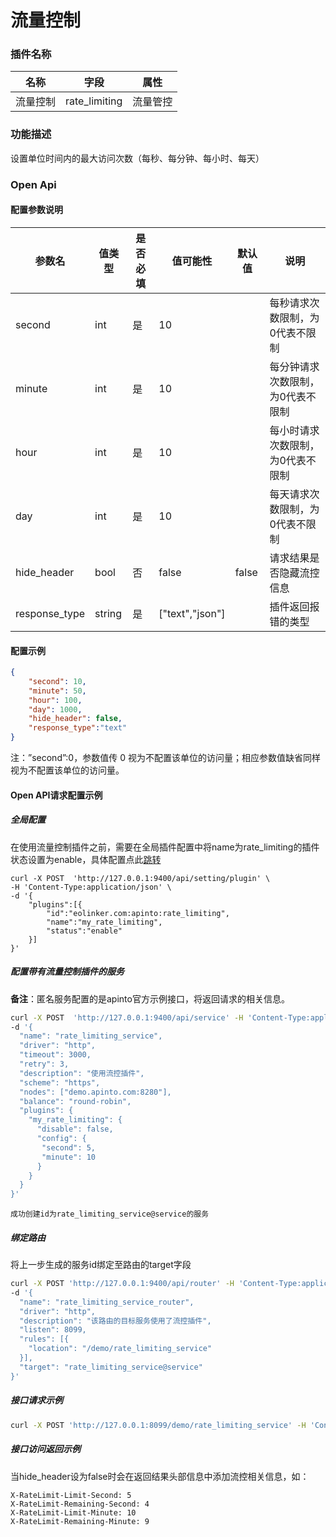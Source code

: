 # 流量控制

### 插件名称

| 名称     | 字段          | 属性     |
| -------- | ------------- | -------- |
| 流量控制 | rate_limiting | 流量管控 |

### 功能描述

设置单位时间内的最大访问次数（每秒、每分钟、每小时、每天）

### Open Api

#### 配置参数说明


| 参数名        | 值类型 | 是否必填 | 值可能性        | 默认值 | 说明                              |
| ------------- | ------ | -------- | --------------- | ------ | --------------------------------- |
| second        | int    | 是       | 10              |        | 每秒请求次数限制，为0代表不限制   |
| minute        | int    | 是       | 10              |        | 每分钟请求次数限制，为0代表不限制 |
| hour          | int    | 是       | 10              |        | 每小时请求次数限制，为0代表不限制 |
| day           | int    | 是       | 10              |        | 每天请求次数限制，为0代表不限制   |
| hide_header   | bool   | 否       | false           | false  | 请求结果是否隐藏流控信息          |
| response_type | string | 是       | ["text","json"] |        | 插件返回报错的类型                |


#### 配置示例

```json
{
    "second": 10, 
    "minute": 50, 
    "hour": 100, 
    "day": 1000,
    "hide_header": false,
    "response_type":"text"
}
```

注：”second”:0，参数值传 0 视为不配置该单位的访问量；相应参数值缺省同样视为不配置该单位的访问量。

#### Open API请求配置示例

##### 全局配置

在使用流量控制插件之前，需要在全局插件配置中将name为rate_limiting的插件状态设置为enable，具体配置点此[跳转](/docs/apinto/plugins)

```shell
curl -X POST  'http://127.0.0.1:9400/api/setting/plugin' \
-H 'Content-Type:application/json' \
-d '{
    "plugins":[{
        "id":"eolinker.com:apinto:rate_limiting",
        "name":"my_rate_limiting",
        "status":"enable"
    }]
}'
```

##### 配置带有流量控制插件的服务

**备注**：匿名服务配置的是apinto官方示例接口，将返回请求的相关信息。

```sh
curl -X POST  'http://127.0.0.1:9400/api/service' -H 'Content-Type:application/json' \
-d '{
  "name": "rate_limiting_service",
  "driver": "http",
  "timeout": 3000,
  "retry": 3,
  "description": "使用流控插件",
  "scheme": "https",
  "nodes": ["demo.apinto.com:8280"],
  "balance": "round-robin",
  "plugins": {
	"my_rate_limiting": {
	  "disable": false,
	  "config": {
	   "second": 5,
       "minute": 10
	  }
	}
  }
}' 
```

```
成功创建id为rate_limiting_service@service的服务
```

##### 绑定路由

将上一步生成的服务id绑定至路由的target字段

```sh
curl -X POST 'http://127.0.0.1:9400/api/router' -H 'Content-Type:application/json' \
-d '{
  "name": "rate_limiting_service_router",
  "driver": "http",
  "description": "该路由的目标服务使用了流控插件",
  "listen": 8099,
  "rules": [{
	"location": "/demo/rate_limiting_service"
  }],
  "target": "rate_limiting_service@service"
}'
```

##### 接口请求示例

```sh
curl -X POST 'http://127.0.0.1:8099/demo/rate_limiting_service' -H 'Content-Type:application/json'
```

##### 接口访问返回示例

当hide_header设为false时会在返回结果头部信息中添加流控相关信息，如：

```
X-RateLimit-Limit-Second: 5
X-RateLimit-Remaining-Second: 4
X-RateLimit-Limit-Minute: 10
X-RateLimit-Remaining-Minute: 9
```

